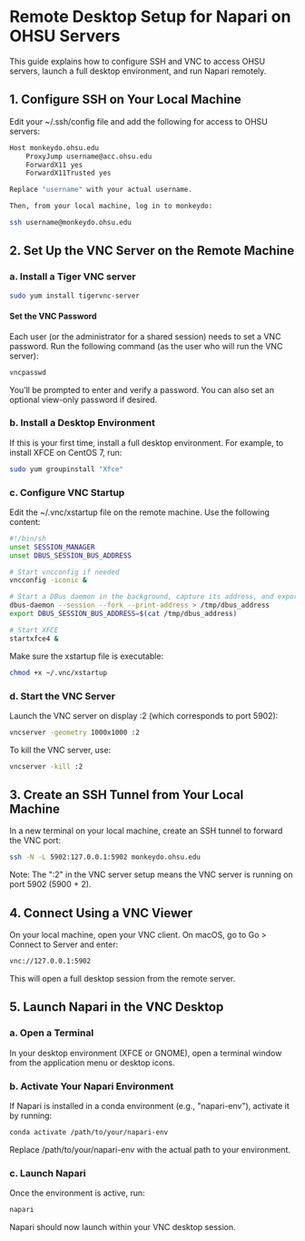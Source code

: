 # Remote Desktop Setup for Napari on OHSU Servers

This guide explains how to configure SSH and VNC to access OHSU servers, launch a full desktop environment, and run Napari remotely.


## 1. Configure SSH on Your Local Machine

Edit your ~/.ssh/config file and add the following for access to OHSU servers:

```bash
Host monkeydo.ohsu.edu
    ProxyJump username@acc.ohsu.edu
    ForwardX11 yes
    ForwardX11Trusted yes

Replace "username" with your actual username.

Then, from your local machine, log in to monkeydo:

ssh username@monkeydo.ohsu.edu
```

## 2. Set Up the VNC Server on the Remote Machine

### a. Install a Tiger VNC server

```bash
sudo yum install tigervnc-server
```

#### Set the VNC Password

Each user (or the administrator for a shared session) needs to set a VNC password. Run the following command (as the user who will run the VNC server):

```bash
vncpasswd
```

You’ll be prompted to enter and verify a password. You can also set an optional view-only password if desired.

### b. Install a Desktop Environment

If this is your first time, install a full desktop environment. For example, to install XFCE on CentOS 7, run:

```bash
sudo yum groupinstall "Xfce"
```

### c. Configure VNC Startup

Edit the ~/.vnc/xstartup file on the remote machine. Use the following content:

```bash
#!/bin/sh
unset SESSION_MANAGER
unset DBUS_SESSION_BUS_ADDRESS

# Start vncconfig if needed
vncconfig -iconic &

# Start a DBus daemon in the background, capture its address, and export it.
dbus-daemon --session --fork --print-address > /tmp/dbus_address
export DBUS_SESSION_BUS_ADDRESS=$(cat /tmp/dbus_address)

# Start XFCE
startxfce4 &
```

Make sure the xstartup file is executable:

```bash
chmod +x ~/.vnc/xstartup
```

### d. Start the VNC Server

Launch the VNC server on display :2 (which corresponds to port 5902):

```bash
vncserver -geometry 1000x1000 :2
```

To kill the VNC server, use:

```bash
vncserver -kill :2
```


## 3. Create an SSH Tunnel from Your Local Machine

In a new terminal on your local machine, create an SSH tunnel to forward the VNC port:

```bash
ssh -N -L 5902:127.0.0.1:5902 monkeydo.ohsu.edu
```

Note: The ":2" in the VNC server setup means the VNC server is running on port 5902 (5900 + 2).


## 4. Connect Using a VNC Viewer

On your local machine, open your VNC client. On macOS, go to Go > Connect to Server and enter:

```bash
vnc://127.0.0.1:5902
```

This will open a full desktop session from the remote server.


## 5. Launch Napari in the VNC Desktop

### a. Open a Terminal

In your desktop environment (XFCE or GNOME), open a terminal window from the application menu or desktop icons.

### b. Activate Your Napari Environment

If Napari is installed in a conda environment (e.g., "napari-env"), activate it by running:

```bash
conda activate /path/to/your/napari-env
```

Replace /path/to/your/napari-env with the actual path to your environment.

### c. Launch Napari

Once the environment is active, run:

```bash
napari
```

Napari should now launch within your VNC desktop session.


